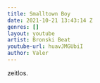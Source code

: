 ```yaml
---
title: Smalltown Boy
date: 2021-10-21 13:43:14 Z
genres: []
layout: youtube
artist: Bronski Beat
youtube-url: huavJMGUbiI
author: Valer
---
```


zeitlos.
